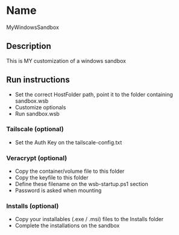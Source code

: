 # Name
MyWindowsSandbox

## Description
This is MY customization of a windows sandbox

## Run instructions
 * Set the correct HostFolder path, point it to the folder containing sandbox.wsb
 * Customize optionals
 * Run sandbox.wsb

 ### Tailscale (optional)
   * Set the Auth Key on the tailscale-config.txt

 ### Veracrypt (optional)
   * Copy the container/volume file to this folder
   * Copy the keyfile to this folder
   * Define these filename on the wsb-startup.ps1 section
   * Password is asked when mounting
 
 ### Installs (optional)
   * Copy your installables (.exe / .msi) files to the Installs folder
   * Complete the installations on the sandbox